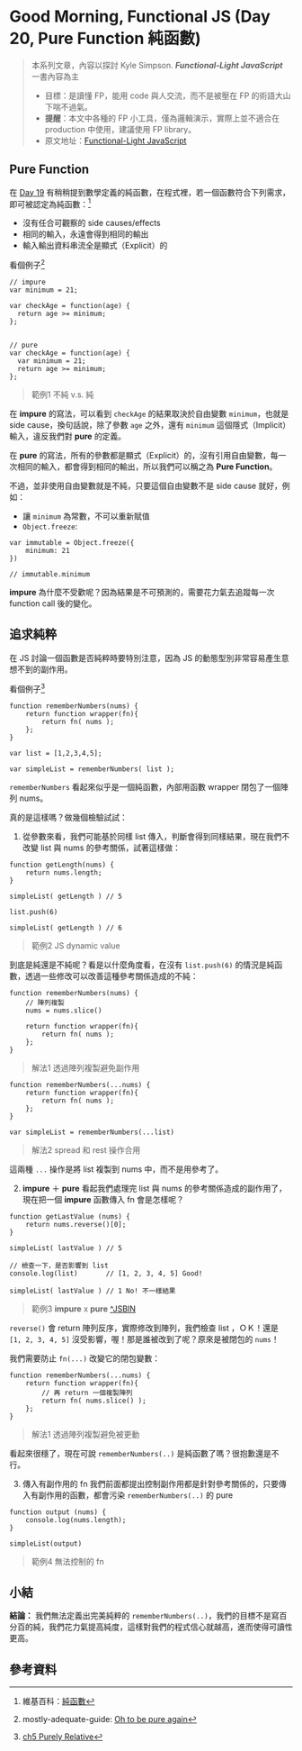 Good Morning, Functional JS (Day 20, Pure Function 純函數)
===
> 本系列文章，內容以探討 Kyle Simpson. ***Functional-Light JavaScript*** 一書內容為主
>* 目標：是讀懂 FP，能用 code 與人交流，而不是被壓在 FP 的術語大山下喘不過氣。
>* **提醒**：本文中各種的 FP 小工具，僅為邏輯演示，實際上並不適合在 production 中使用，建議使用 FP library。
>* 原文地址：[Functional-Light JavaScript](https://github.com/getify/Functional-Light-JS)

## Pure Function
在 [Day 19](https://ithelp.ithome.com.tw/articles/10196484) 有稍稍提到數學定義的純函數，在程式裡，若一個函數符合下列需求，即可被認定為純函數：[^1]

* 沒有任合可觀察的 side causes/effects
* 相同的輸入，永遠會得到相同的輸出
* 輸入輸出資料串流全是顯式（Explicit）的

看個例子[^2]

```
// impure
var minimum = 21;

var checkAge = function(age) {
  return age >= minimum;
};


// pure
var checkAge = function(age) {
  var minimum = 21;
  return age >= minimum;
};
```
> 範例1 不純 v.s. 純

在 **impure** 的寫法，可以看到 `checkAge` 的結果取決於自由變數 `minimum`，也就是 side cause，換句話說，除了參數 `age` 之外，還有 `minimum` 這個隱式（Implicit）輸入，違反我們對 **pure** 的定義。

在 **pure** 的寫法，所有的參數都是顯式（Explicit）的，沒有引用自由變數，每一次相同的輸入，都會得到相同的輸出，所以我們可以稱之為 **Pure Function**。

不過，並非使用自由變數就是不純，只要這個自由變數不是 side cause 就好，例如：

* 讓 `minimum` 為常數，不可以重新賦值
* `Object.freeze`:
```
var immutable = Object.freeze({
    minimum: 21
})

// immutable.minimum
```
**impure** 為什麼不受歡呢？因為結果是不可預測的，需要花力氣去追蹤每一次 function call 後的變化。

## 追求純粹
在 JS 討論一個函數是否純粹時要特別注意，因為 JS 的動態型別非常容易產生意想不到的副作用。

看個例子[^3]

```
function rememberNumbers(nums) {
    return function wrapper(fn){
        return fn( nums );
    };
}

var list = [1,2,3,4,5];

var simpleList = rememberNumbers( list );
```
`rememberNumbers` 看起來似乎是一個純函數，內部用函數 wrapper 閉包了一個陣列 nums。

真的是這樣嗎？做幾個檢驗試試：

1. 從參數來看，我們可能基於同樣 list 傳入，判斷會得到同樣結果，現在我們不改變 list 與 nums 的參考關係，試著這樣做：

```
function getLength(nums) {
    return nums.length;
}

simpleList( getLength ) // 5

list.push(6)

simpleList( getLength ) // 6
```
> 範例2 JS dynamic value

到底是純還是不純呢？看是以什麼角度看，在沒有 `list.push(6)` 的情況是純函數，透過一些修改可以改善這種參考關係造成的不純：

```
function rememberNumbers(nums) {
    // 陣列複製
    nums = nums.slice()
    
    return function wrapper(fn){
        return fn( nums );
    };
}
```
> 解法1 透過陣列複製避免副作用

```
function rememberNumbers(...nums) {
    return function wrapper(fn){
        return fn( nums );
    };
}

var simpleList = rememberNumbers(...list)
```
> 解法2 spread 和 rest 操作合用

這兩種 `...` 操作是將 list 複製到 nums 中，而不是用參考了。

2. **impure** ＋ **pure**
看起我們處理完 list 與 nums 的參考關係造成的副作用了，現在把一個 **impure** 函數傳入 fn 會是怎樣呢？

```
function getLastValue (nums) {
    return nums.reverse()[0];
}

simpleList( lastValue ) // 5

// 檢查一下，是否影響到 list
console.log(list)       // [1, 2, 3, 4, 5] Good!

simpleList( lastValue ) // 1 No! 不一樣結果
```
> 範例3 **impure** x **pure** [^JSBIN](https://jsbin.com/kovuqerisi/edit?js,console)

`reverse()` 會 return 陣列反序，實際修改到陣列，我們檢查 list ，ＯＫ！還是 `[1, 2, 3, 4, 5]` 沒受影響，喔！那是誰被改到了呢？原來是被閉包的 `nums`！

我們需要防止 `fn(...)` 改變它的閉包變數：

```
function rememberNumbers(...nums) {
    return function wrapper(fn){
        // 再 return 一個複製陣列
        return fn( nums.slice() );
    };
}
```
> 解法1 透過陣列複製避免被更動

看起來很穩了，現在可說 `rememberNumbers(..)` 是純函數了嗎？很抱歉還是不行。

3. 傳入有副作用的 fn
我們前面都提出控制副作用都是針對參考關係的，只要傳入有副作用的函數，都會污染 `rememberNumbers(..)` 的 pure

```
function output (nums) {
    console.log(nums.length);
}

simpleList(output)
```
> 範例4 無法控制的 fn

## 小結
**結論：** 我們無法定義出完美純粹的 `rememberNumbers(..)`，我們的目標不是寫百分百的純，我們花力氣提高純度，這樣對我們的程式信心就越高，進而使得可讀性更高。

## 參考資料
[^1]: 維基百科：[純函數](https://zh.wikipedia.org/wiki/%E7%BA%AF%E5%87%BD%E6%95%B0)

[^2]: mostly-adequate-guide: [Oh to be pure again](https://drboolean.gitbooks.io/mostly-adequate-guide/content/ch3.html#oh-to-be-pure-again)

[^3]: [ch5 Purely Relative](https://github.com/getify/Functional-Light-JS/blob/master/manuscript/ch5.md#purely-relative)
